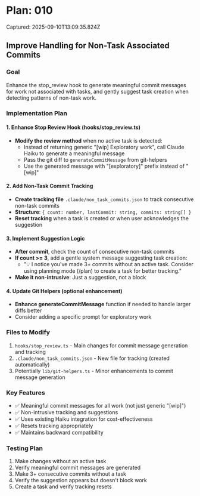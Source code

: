 # Plan: 010

Captured: 2025-09-10T13:09:35.824Z

## Improve Handling for Non-Task Associated Commits

### Goal
Enhance the stop_review hook to generate meaningful commit messages for work not associated with tasks, and gently suggest task creation when detecting patterns of non-task work.

### Implementation Plan

#### 1. Enhance Stop Review Hook (hooks/stop_review.ts)
- **Modify the review method** when no active task is detected:
  - Instead of returning generic "[wip] Exploratory work", call Claude Haiku to generate a meaningful message
  - Pass the git diff to `generateCommitMessage` from git-helpers
  - Use the generated message with "[exploratory]" prefix instead of "[wip]"

#### 2. Add Non-Task Commit Tracking
- **Create tracking file** `.claude/non_task_commits.json` to track consecutive non-task commits
- **Structure**: `{ count: number, lastCommit: string, commits: string[] }`
- **Reset tracking** when a task is created or when user acknowledges the suggestion

#### 3. Implement Suggestion Logic
- **After commit**, check the count of consecutive non-task commits
- **If count >= 3**, add a gentle system message suggesting task creation:
  - "💡 I notice you've made 3+ commits without an active task. Consider using planning mode (/plan) to create a task for better tracking."
- **Make it non-intrusive**: Just a suggestion, not a block

#### 4. Update Git Helpers (optional enhancement)
- **Enhance generateCommitMessage** function if needed to handle larger diffs better
- Consider adding a specific prompt for exploratory work

### Files to Modify
1. `hooks/stop_review.ts` - Main changes for commit message generation and tracking
2. `.claude/non_task_commits.json` - New file for tracking (created automatically)
3. Potentially `lib/git-helpers.ts` - Minor enhancements to commit message generation

### Key Features
- ✅ Meaningful commit messages for all work (not just generic "[wip]")
- ✅ Non-intrusive tracking and suggestions
- ✅ Uses existing Haiku integration for cost-effectiveness
- ✅ Resets tracking appropriately
- ✅ Maintains backward compatibility

### Testing Plan
1. Make changes without an active task
2. Verify meaningful commit messages are generated
3. Make 3+ consecutive commits without a task
4. Verify the suggestion appears but doesn't block work
5. Create a task and verify tracking resets